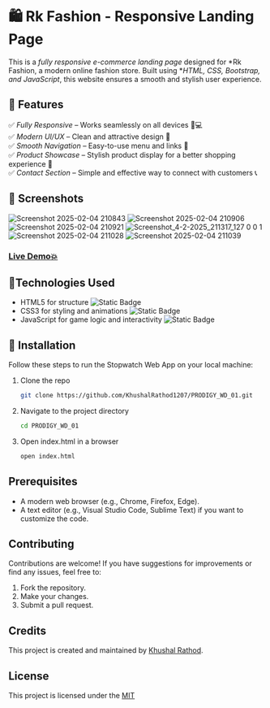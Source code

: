 

# 🛍 Rk Fashion - Responsive Landing Page  

This is a *fully responsive e-commerce landing page* designed for *Rk Fashion, a modern online fashion store. Built using **HTML, CSS, Bootstrap, and JavaScript*, this website ensures a smooth and stylish user experience.

## 🌟 Features  

✅ *Fully Responsive* – Works seamlessly on all devices 📱💻  
✅ *Modern UI/UX* – Clean and attractive design 🎨  
✅ *Smooth Navigation* – Easy-to-use menu and links 🔗  
✅ *Product Showcase* – Stylish product display for a better shopping experience 🛒  
✅ *Contact Section* – Simple and effective way to connect with customers 📞  

## 📸 Screenshots  

![Screenshot 2025-02-04 210843](https://github.com/user-attachments/assets/237efc72-5b2f-4e58-95fd-d229cd21f2b1)
![Screenshot 2025-02-04 210906](https://github.com/user-attachments/assets/857fba6e-7017-4777-821a-9feb2437f44c)
![Screenshot 2025-02-04 210921](https://github.com/user-attachments/assets/9c982a72-5be2-40ae-8609-43cf4b6eb9f9)
![Screenshot_4-2-2025_211317_127 0 0 1](https://github.com/user-attachments/assets/3453d876-c65c-4ff8-96ee-401779f55ad4)
![Screenshot 2025-02-04 211028](https://github.com/user-attachments/assets/8401617b-33ef-4111-93cd-701617c48fc4)
![Screenshot 2025-02-04 211039](https://github.com/user-attachments/assets/a896041a-7d01-4021-a260-a84ac1068127)


###  [Live Demo💥](https://khushalrathod1207.github.io/PRODIGY_WD_01/)

## 📱Technologies Used

- HTML5 for structure ![Static Badge](https://img.shields.io/badge/html5-%23E34F26?style=for-the-badge&logo=html5&logoColor=%23E34F26&labelColor=black)
- CSS3 for styling and animations  ![Static Badge](https://img.shields.io/badge/css3-%231572B6?style=for-the-badge&logo=css3&logoColor=%231572B6&labelColor=black)
- JavaScript for game logic and interactivity ![Static Badge](https://img.shields.io/badge/javascript-%23F7DF1E?style=for-the-badge&logo=javascript&logoColor=%23F7DF1E&labelColor=black)



## 🚀 Installation

Follow these steps to run the Stopwatch Web App on your local machine:

1. Clone the repo
   ```sh
   git clone https://github.com/KhushalRathod1207/PRODIGY_WD_01.git
   ```
2. Navigate to the project directory
   ```sh
   cd PRODIGY_WD_01
   ```

5. Open index.html in a browser
   ```sh
   open index.html
   ```


## Prerequisites
- A modern web browser (e.g., Chrome, Firefox, Edge).
- A text editor (e.g., Visual Studio Code, Sublime Text) if you want to customize the code.

   
## Contributing
Contributions are welcome! If you have suggestions for improvements or find any issues, feel free to:

1. Fork the repository.
2. Make your changes.
3. Submit a pull request.

## Credits
  
This project is created and maintained by [Khushal Rathod](https://github.com/KhushalRathod1207).


## License

This project is licensed under the [MIT](LICENSE)

